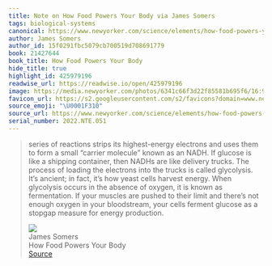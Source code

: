 ```yaml
---
title: Note on How Food Powers Your Body via James Somers
tags: biological-systems
canonical: https://www.newyorker.com/science/elements/how-food-powers-your-body-metabolism-calories
author: James Somers
author_id: 15f0291fbc5079cb700519d708691779
book: 21427644
book_title: How Food Powers Your Body
hide_title: true
highlight_id: 425979196
readwise_url: https://readwise.io/open/425979196
image: https://media.newyorker.com/photos/6341c66f3d22f85581b695f6/16:9/w_1280,c_limit/Somers_Food.png
favicon_url: https://s2.googleusercontent.com/s2/favicons?domain=www.newyorker.com
source_emoji: "\U0001F310"
source_url: https://www.newyorker.com/science/elements/how-food-powers-your-body-metabolism-calories#:~:text=series%20of%20reactions,for%20energy%20production.
serial_number: 2022.NTE.051
---
```

> series of reactions strips its highest-energy electrons and uses them to form a small “carrier molecule” known as an NADH. If glucose is like a shipping container, then NADHs are like delivery trucks. The process of loading the electrons into the trucks is called glycolysis. It’s ancient; in fact, it’s how yeast cells harvest energy. When glycolysis occurs in the absence of oxygen, it is known as fermentation. If your muscles are pushed to their limit and there’s not enough oxygen in your bloodstream, your cells ferment glucose as a stopgap measure for energy production.
> <div class="quoteback-footer"><div class="quoteback-avatar"><img class="mini-favicon" src="https://s2.googleusercontent.com/s2/favicons?domain=www.newyorker.com"></div><div class="quoteback-metadata"><div class="metadata-inner"><span style="display:none">FROM:</span><div aria-label="James Somers" class="quoteback-author"> James Somers</div><div aria-label="How Food Powers Your Body" class="quoteback-title"> How Food Powers Your Body</div></div></div><div class="quoteback-backlink"><a target="_blank" aria-label="go to the full text of this quotation" rel="noopener" href="https://www.newyorker.com/science/elements/how-food-powers-your-body-metabolism-calories#:~:text=series%20of%20reactions,for%20energy%20production." class="quoteback-arrow"> Source</a></div></div>